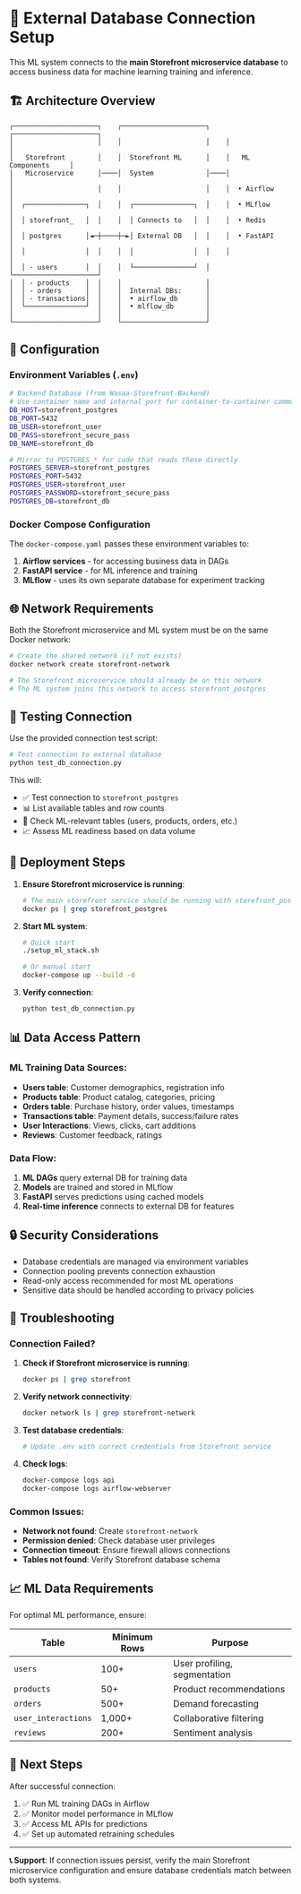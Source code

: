# 📡 External Database Connection Setup

This ML system connects to the **main Storefront microservice database** to access business data for machine learning training and inference.

## 🏗️ Architecture Overview

```
┌─────────────────────┐    ┌─────────────────────┐    ┌─────────────────────┐
│                     │    │                     │    │                     │
│   Storefront        │    │  Storefront ML      │    │   ML Components     │
│   Microservice      │────│  System             │────│                     │
│                     │    │                     │    │  • Airflow          │
│  ┌───────────────┐  │    │  ┌───────────────┐  │    │  • MLflow           │
│  │ storefront_   │  │    │  │ Connects to   │  │    │  • Redis            │
│  │ postgres      │◄─┼────┼─►│ External DB   │  │    │  • FastAPI          │
│  │               │  │    │  │               │  │    │                     │
│  │ - users       │  │    │  └───────────────┘  │    └─────────────────────┘
│  │ - products    │  │    │                     │
│  │ - orders      │  │    │  Internal DBs:      │
│  │ - transactions│  │    │  • airflow_db       │
│  └───────────────┘  │    │  • mlflow_db        │
│                     │    │                     │
└─────────────────────┘    └─────────────────────┘
```

## 🔧 Configuration

### Environment Variables (`.env`)

```bash
# Backend Database (from Wasaa-Storefront-Backend)
# Use container name and internal port for container-to-container communication
DB_HOST=storefront_postgres
DB_PORT=5432
DB_USER=storefront_user
DB_PASS=storefront_secure_pass
DB_NAME=storefront_db

# Mirror to POSTGRES_* for code that reads these directly
POSTGRES_SERVER=storefront_postgres
POSTGRES_PORT=5432
POSTGRES_USER=storefront_user
POSTGRES_PASSWORD=storefront_secure_pass
POSTGRES_DB=storefront_db
```

### Docker Compose Configuration

The `docker-compose.yaml` passes these environment variables to:

1. **Airflow services** - for accessing business data in DAGs
2. **FastAPI service** - for ML inference and training
3. **MLflow** - uses its own separate database for experiment tracking

## 🌐 Network Requirements

Both the Storefront microservice and ML system must be on the same Docker network:

```bash
# Create the shared network (if not exists)
docker network create storefront-network

# The Storefront microservice should already be on this network
# The ML system joins this network to access storefront_postgres
```

## 🧪 Testing Connection

Use the provided connection test script:

```bash
# Test connection to external database
python test_db_connection.py
```

This will:
- ✅ Test connection to `storefront_postgres`
- 📊 List available tables and row counts  
- 🤖 Check ML-relevant tables (users, products, orders, etc.)
- 📈 Assess ML readiness based on data volume

## 🚀 Deployment Steps

1. **Ensure Storefront microservice is running**:
   ```bash
   # The main storefront service should be running with storefront_postgres
   docker ps | grep storefront_postgres
   ```

2. **Start ML system**:
   ```bash
   # Quick start
   ./setup_ml_stack.sh
   
   # Or manual start
   docker-compose up --build -d
   ```

3. **Verify connection**:
   ```bash
   python test_db_connection.py
   ```

## 📊 Data Access Pattern

### ML Training Data Sources:
- **Users table**: Customer demographics, registration info
- **Products table**: Product catalog, categories, pricing
- **Orders table**: Purchase history, order values, timestamps  
- **Transactions table**: Payment details, success/failure rates
- **User Interactions**: Views, clicks, cart additions
- **Reviews**: Customer feedback, ratings

### Data Flow:
1. **ML DAGs** query external DB for training data
2. **Models** are trained and stored in MLflow
3. **FastAPI** serves predictions using cached models
4. **Real-time inference** connects to external DB for features

## 🔒 Security Considerations

- Database credentials are managed via environment variables
- Connection pooling prevents connection exhaustion
- Read-only access recommended for most ML operations
- Sensitive data should be handled according to privacy policies

## 🐛 Troubleshooting

### Connection Failed?

1. **Check if Storefront microservice is running**:
   ```bash
   docker ps | grep storefront
   ```

2. **Verify network connectivity**:
   ```bash
   docker network ls | grep storefront-network
   ```

3. **Test database credentials**:
   ```bash
   # Update .env with correct credentials from Storefront service
   ```

4. **Check logs**:
   ```bash
   docker-compose logs api
   docker-compose logs airflow-webserver
   ```

### Common Issues:

- **Network not found**: Create `storefront-network` 
- **Permission denied**: Check database user privileges
- **Connection timeout**: Ensure firewall allows connections
- **Tables not found**: Verify Storefront database schema

## 📈 ML Data Requirements

For optimal ML performance, ensure:

| Table | Minimum Rows | Purpose |
|-------|--------------|---------|
| `users` | 100+ | User profiling, segmentation |
| `products` | 50+ | Product recommendations |  
| `orders` | 500+ | Demand forecasting |
| `user_interactions` | 1,000+ | Collaborative filtering |
| `reviews` | 200+ | Sentiment analysis |

## 🎯 Next Steps

After successful connection:
1. ✅ Run ML training DAGs in Airflow
2. ✅ Monitor model performance in MLflow  
3. ✅ Access ML APIs for predictions
4. ✅ Set up automated retraining schedules

---

**📞 Support**: If connection issues persist, verify the main Storefront microservice configuration and ensure database credentials match between both systems.